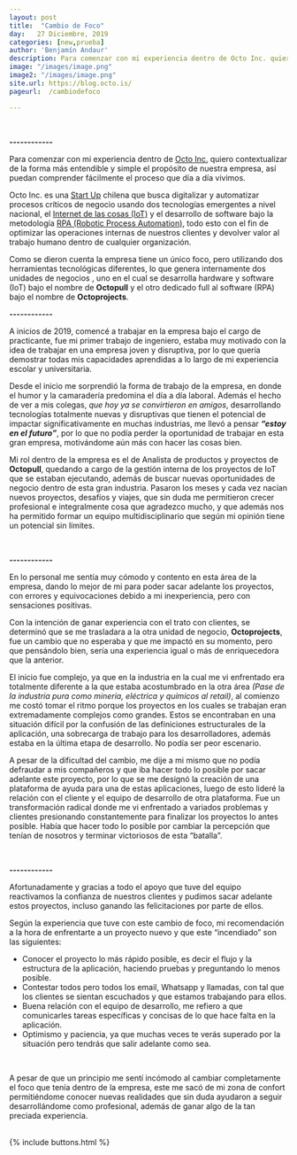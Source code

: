 ```yaml
---
layout: post
title:  "Cambio de Foco"
day:   27 Diciembre, 2019
categories: [new,prueba]
author: 'Benjamín Andaur'
description: Para comenzar con mi experiencia dentro de Octo Inc. quiero contextualizar de la forma más entendible y simple el propósito de nuestra empresa, para que así se pueda comprender fácilmente el proceso que día a día vivimos. Octo Inc. es una Start Up chilena que busca digitalizar y automatizar procesos críticos...
image: "/images/image.png"
image2: "/images/image.png"
site.url: https://blog.octo.is/
pageurl:  /cambiodefoco

---
```


<div class="row borde2">
    <div class="col-md-2"></div>
    <div class="col-md-7">
    <br>
    <p class="centro"><b>  ------------  </b></p>
    <p>Para comenzar con mi experiencia dentro de <a href="https://www.octo.is/" target="_blank">Octo Inc.</a> quiero contextualizar de la forma más entendible y simple el propósito de nuestra empresa, así puedan comprender fácilmente el proceso que día a día vivimos. </p>
    <p>Octo Inc. es una <a href="https://www.youtube.com/watch?v=P_s_NdTNIqU" target="_blank">Start Up</a> chilena que busca digitalizar y automatizar procesos críticos de negocio usando dos tecnologías emergentes a nivel nacional, el <a href="https://www.youtube.com/watch?v=EKRVILAohck">Internet de las cosas (IoT)</a> y el desarrollo de software bajo la metodología <a href="https://www.youtube.com/watch?v=RCWrbli3YXk" target="_blank">RPA (Robotic Process Automation)</a>, todo esto con el fin de optimizar las operaciones internas de nuestros clientes y devolver valor al trabajo humano dentro de cualquier organización. </p>
    <p>Como se dieron cuenta la empresa tiene un único foco, pero utilizando dos herramientas tecnológicas diferentes, lo que genera internamente dos unidades de negocios , uno en el cual se desarrolla hardware y software (IoT) bajo el nombre de <b>Octopull</b> y el otro dedicado full al software (RPA) bajo el nombre de <b>Octoprojects</b>.</p>
    <p class="centro"><b>  ------------  </b></p>
    <p>A inicios de 2019, comencé a trabajar en la empresa bajo el cargo de practicante, fue mi primer trabajo de ingeniero, estaba muy motivado con la idea de trabajar en una empresa joven y disruptiva, por lo que quería demostrar todas mis capacidades aprendidas a lo largo de mi experiencia escolar y universitaria. 
    </p>
   <p> Desde el inicio me sorprendió la forma de trabajo de la empresa, en donde el humor y la camaradería predomina el día a día laboral. Además el hecho de ver a mis colegas, <i>que hoy ya se convirtieron en amigos</i>, desarrollando tecnologías totalmente nuevas y disruptivas que tienen el potencial de impactar significativamente en muchas industrias, me llevó a pensar <i><b>“estoy en el futuro”</b></i>, por lo que no podía perder la oportunidad de trabajar en esta gran empresa, motivándome aún más con hacer las cosas bien.
    </p>
    <p>Mi rol dentro de la empresa es el de Analista de productos y proyectos de <b>Octopull</b>, quedando a cargo de la gestión interna de los proyectos de IoT que se estaban ejecutando, además de buscar nuevas oportunidades de negocio dentro de esta gran industria.
    Pasaron los meses y cada vez nacían nuevos proyectos, desafíos y viajes, que sin duda me permitieron crecer profesional e integralmente cosa que agradezco mucho, y que además nos ha permitido formar un equipo multidisciplinario que según mi opinión tiene un potencial sin límites.</p>
    <br>
    <p class="centro"><b>  ------------  </b></p>
    <p>En lo personal me sentía muy cómodo y contento en esta área de la empresa, dando lo mejor de mi para poder sacar adelante los proyectos, con errores y equivocaciones debido a mi inexperiencia, pero con sensaciones positivas. 
    </p>
    <p>Con la intención de ganar experiencia con el trato con clientes,  se determinó que se me trasladara a la otra unidad de negocio, <b>Octoprojects</b>, fue un cambio que no esperaba y que me impactó en su momento, pero que pensándolo bien, sería una experiencia igual o más de enriquecedora que la anterior. 
    </p> 
    <p>El inicio fue complejo, ya que en la industria en la cual me vi enfrentado era totalmente diferente a la que estaba acostumbrado en la otra área <i>(Pase de la industria pura como minería, eléctrica y químicos al retail)</i>, al comienzo me costó tomar el ritmo porque los proyectos en los cuales se trabajan eran extremadamente complejos como grandes. Estos se encontraban en una situación difícil por la confusión de las definiciones estructurales de la aplicación, una sobrecarga de trabajo para los desarrolladores, además estaba en la última etapa de desarrollo. No podía ser peor escenario.
    </p>
    <p>A pesar de la dificultad del cambio, me dije a mi mismo que no podía defraudar a mis compañeros y que iba hacer todo lo posible por sacar adelante este proyecto, por lo que se me designó la creación de una plataforma de ayuda para una de estas aplicaciones, luego de esto lideré la relación con el cliente y el equipo de desarrollo de otra plataforma. 
    Fue un transformación radical donde me vi enfrentado a variados problemas y clientes presionando constantemente para finalizar los proyectos lo antes posible. Había que hacer todo lo posible por cambiar la percepción que tenían de nosotros y terminar victoriosos de esta “batalla”.
    </p><br>
    <p class="centro"><b>  ------------  </b></p>
    <p>Afortunadamente y gracias a todo el apoyo que tuve del equipo reactivamos la confianza de nuestros clientes y pudimos sacar adelante estos proyectos, incluso ganando las felicitaciones por parte de ellos. 
    </p>
    <p>Según la experiencia que tuve con este cambio de foco, mi recomendación a la hora de enfrentarte a un proyecto nuevo y que este “incendiado” son las siguientes:
    </p>
    <ul>
    <li>Conocer el proyecto lo más rápido posible, es decir el flujo y la estructura de la aplicación, haciendo pruebas y preguntando lo menos posible.</li>
    <li>Contestar todos pero todos los email, Whatsapp y llamadas, con tal que los clientes se sientan escuchados y que estamos trabajando para ellos. </li>
    <li>Buena relación con el equipo de desarrollo, me refiero a que comunicarles tareas específicas y concisas de lo que hace falta en la aplicación.</li>
    <li>Optimismo y paciencia, ya que muchas veces te verás superado por la situación pero tendrás que salir adelante como sea.</li> 
    </ul><br>
    <p>A pesar de que un principio me sentí incómodo al cambiar completamente el foco que tenía dentro de la empresa, este me sacó de mi zona de confort permitiéndome conocer nuevas realidades que sin duda ayudaron a seguir desarrollándome como profesional, además de ganar algo de la tan preciada experiencia. </p>
    <br>
    {% include buttons.html %}
    <div class="col-md-2">
